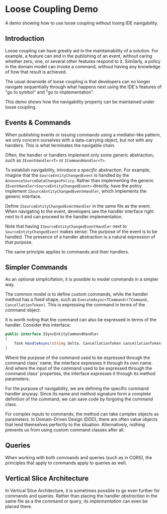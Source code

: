 # Loose Coupling Demo

A demo showing how to use loose coupling without losing IDE navigability.

## Introduction

Loose coupling can have greatly aid in the maintainability of a solution.
For example, a feature can end in the publishing of an event, without caring whether zero, one, or several other features respond to it.
Similarly, a policy in the domain model can invoke a command, without having any knowledge of _how_ that result is achieved.

The usual downside of loose coupling is that developers can no longer navigate sequentially through what happens next using the IDE's features of "go to symbol" and "go to implementation".

This demo shows how the navigability property can be maintained under loose coupling.

## Events & Commands

When publishing events or issuing commands using a mediator-like pattern, we only concern ourselves with a data-carrying object, but not with any handlers.
This is what terminates the navigable chain.

Often, the handler or handlers implement only some generic abstraction, such as `IEventHandler<T>` or `ICommandHandler<T>`.

To establish navigability, introduce a _specific_ abstraction.
For example, imagine that the `SourceEntityChangedEvent` is handled by the `AnnounceSourceDataChangesPolicy`.
Rather than implementing the generic `IEventHandler<SourceEntityChangedEvent>` directly, have the policy implement `ISourceEntityChangedEventHandler`, which implements the generic interface.

Define `ISourceEntityChangedEventHandler` in the same file as the event.
When navigating to the event, developers see the handler interface right next to it and can proceed to the handler implementation.

Note that having `ISourceEntityChangedEventHandler` next to `SourceEntityChangedEvent` makes sense:
The purpose of the event is to be handled. The presence of a handler abstraction is a natural expression of that purpose.

The same principle applies to commands and their handlers.

## Simpler Commands

As an optional simplicifation, it is possible to model commands in a simpler way.

The common model is to define custom commands, while the handler method has a fixed shape, such as `ExecuteAsync<TCommand>(TCommand, CancellationToken)`.
This is expressing the command in terms of the command object.

It is worth noting that the command can also be expressed in terms of the handler.
Consider this interface:

```cs
public interface ISyncEntityCommandHandler
{
	Task HandleAsync(string delta, CancellationToken cancellationToken);
}
```

Where the purpose of the command used to be expressed through the command class' name, the interface expresses it through its own name.
And where the input of the command used to be expressed through the command class' properties, the interface expresses it through its method parameters.

For the purpose of navigability, we are defining the specific command handler anyway.
Since its name and method signature form a complete definition of the command, we can save code by forgoing the command class.

For complex inputs to commands, the method can take complex objects as parameters.
In Domain-Driven Design (DDD), there are often value objects that lend themselves perfectly to the situation.
Alternatively, nothing prevents us from using custom command classes after all.

## Queries

When working with both commands and queries (such as in CQRS), the principles that apply to commands apply to queries as well.

## Vertical Slice Architecture

In Vertical Slice Architecture, it is sometimes possible to go even further for commands and queries.
Rather than placing the handler _abstraction_ in the same file as a the command or query, its _implementation_ can even be placed there.
